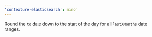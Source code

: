 ```yaml
---
'contexture-elasticsearch': minor
---
```


Round the `to` date down to the start of the day for all `lastXMonths` date ranges.
